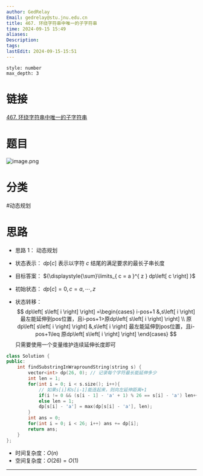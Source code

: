 ```yaml
---
author: GedRelay
Email: gedrelay@stu.jnu.edu.cn
title: 467. 环绕字符串中唯一的子字符串
time: 2024-09-15 15:49
aliases: 
Description: 
tags: 
lastEdit: 2024-09-15-15:51
---
```


```toc
style: number
max_depth: 3
```

# 链接
[467. 环绕字符串中唯一的子字符串](https://leetcode.cn/problems/unique-substrings-in-wraparound-string/) 

# 题目
![image.png](https://ged-pic-bed.oss-cn-guangzhou.aliyuncs.com/img/202409151549111.png)


# 分类
#动态规划 

# 思路
- 思路 1：
动态规划
- 状态表示：
${dp\left[ c \right]  }$ 表示以字符 ${c }$ 结尾的满足要求的最长子串长度

- 目标答案：
${\displaystyle{\sum}\limits_{ c = a }^{ z } dp\left[ c \right]  }$ 

- 初始状态：
${dp\left[ c \right] =0,c=a,\cdots ,z }$

- 状态转移：
$$
dp\left[ s\left[ i \right]  \right] =\begin{cases} i-pos+1 &,s\left[ i \right] 最左能延伸到pos位置，且i-pos+1>原dp\left[ s\left[ i \right]  \right] \\ 原dp\left[ s\left[ i \right]  \right] &,s\left[ i \right] 最左能延伸到pos位置，且i-pos+1\leq 原dp\left[ s\left[ i \right]  \right]  \end{cases} 
$$
只需要使用一个变量维护连续延伸长度即可

```cpp
class Solution {
public:
    int findSubstringInWraproundString(string s) {
        vector<int> dp(26, 0); // 记录每个字符最长能延伸多少
        int len = 1;
        for(int i = 0; i < s.size(); i++){
            // 如果s[i]和s[i-1]能连起来，则向左延伸距离+1
            if(i != 0 && (s[i - 1] - 'a' + 1) % 26 == s[i] - 'a') len++;
            else len = 1;
            dp[s[i] - 'a'] = max(dp[s[i] - 'a'], len);
        }
        int ans = 0;
        for(int i = 0; i < 26; i++) ans += dp[i];
        return ans;
    }
};
```


- 时间复杂度：${O\left( n \right)  }$ 
- 空间复杂度：${O\left( 26 \right) =O\left( 1 \right)  }$ 


---

